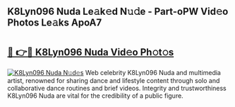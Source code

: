 ## K8Lyn096 Nuda Le𝚊k𝚎d N𝚞𝚍e - Part-oPW Vid𝚎o Photos Le𝚊ks ApoA7

# <h2><a href="http://fbelkc8.evod.top/?m=K8Lyn096+Nuda">🔗 👉🔴 K8Lyn096 Nuda Vid𝚎o Ph𝚘t𝚘s</a></h2>

[![K8Lyn096 Nuda N𝚞d𝚎s](https://i.imgur.com/8V9OHl7.gif)](http://fbelkc8.evod.top/?m=K8Lyn096+Nuda)
Web celebrity K8Lyn096 Nuda and multimedia artist, renowned for sharing dance and lifestyle content through solo and collaborative dance routines and brief videos. Integrity and trustworthiness K8Lyn096 Nuda are vital for the credibility of a public figure. 
